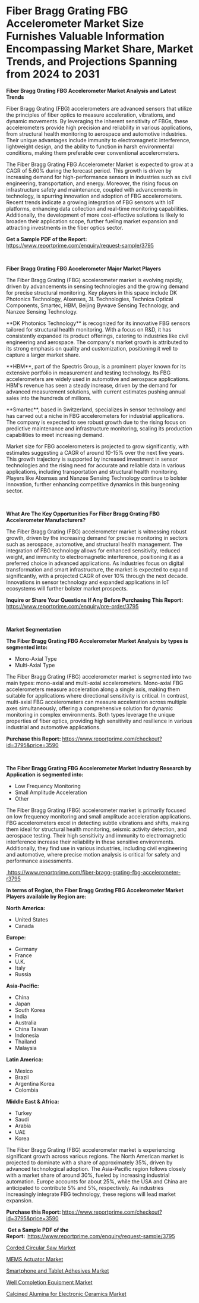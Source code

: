 <p><h1>Fiber Bragg Grating FBG Accelerometer Market Size Furnishes Valuable Information Encompassing Market Share, Market Trends, and Projections Spanning from 2024 to 2031</h1></p><p><strong>Fiber Bragg Grating FBG Accelerometer Market Analysis and Latest Trends</strong></p>
<p><p>Fiber Bragg Grating (FBG) accelerometers are advanced sensors that utilize the principles of fiber optics to measure acceleration, vibrations, and dynamic movements. By leveraging the inherent sensitivity of FBGs, these accelerometers provide high precision and reliability in various applications, from structural health monitoring to aerospace and automotive industries. Their unique advantages include immunity to electromagnetic interference, lightweight design, and the ability to function in harsh environmental conditions, making them preferable over conventional accelerometers.</p><p>The Fiber Bragg Grating FBG Accelerometer Market is expected to grow at a CAGR of 5.60% during the forecast period. This growth is driven by increasing demand for high-performance sensors in industries such as civil engineering, transportation, and energy. Moreover, the rising focus on infrastructure safety and maintenance, coupled with advancements in technology, is spurring innovation and adoption of FBG accelerometers. Recent trends indicate a growing integration of FBG sensors with IoT platforms, enhancing data collection and real-time monitoring capabilities. Additionally, the development of more cost-effective solutions is likely to broaden their application scope, further fueling market expansion and attracting investments in the fiber optics sector.</p></p>
<p><strong>Get a Sample PDF of the Report:&nbsp;</strong> <a href="https://www.reportprime.com/enquiry/request-sample/3795">https://www.reportprime.com/enquiry/request-sample/3795</a></p>
<p>&nbsp;</p>
<p><strong>Fiber Bragg Grating FBG Accelerometer Major Market Players</strong></p>
<p><p>The Fiber Bragg Grating (FBG) accelerometer market is evolving rapidly, driven by advancements in sensing technologies and the growing demand for precise structural monitoring. Key players in this space include DK Photonics Technology, Alxenses, 3L Technologies, Technica Optical Components, Smartec, HBM, Beijing Bywave Sensing Technology, and Nanzee Sensing Technology.</p><p>**DK Photonics Technology** is recognized for its innovative FBG sensors tailored for structural health monitoring. With a focus on R&D, it has consistently expanded its product offerings, catering to industries like civil engineering and aerospace. The company's market growth is attributed to its strong emphasis on quality and customization, positioning it well to capture a larger market share.</p><p>**HBM**, part of the Spectris Group, is a prominent player known for its extensive portfolio in measurement and testing technology. Its FBG accelerometers are widely used in automotive and aerospace applications. HBM's revenue has seen a steady increase, driven by the demand for advanced measurement solutions, with current estimates pushing annual sales into the hundreds of millions.</p><p>**Smartec**, based in Switzerland, specializes in sensor technology and has carved out a niche in FBG accelerometers for industrial applications. The company is expected to see robust growth due to the rising focus on predictive maintenance and infrastructure monitoring, scaling its production capabilities to meet increasing demand.</p><p>Market size for FBG accelerometers is projected to grow significantly, with estimates suggesting a CAGR of around 10-15% over the next five years. This growth trajectory is supported by increased investment in sensor technologies and the rising need for accurate and reliable data in various applications, including transportation and structural health monitoring. Players like Alxenses and Nanzee Sensing Technology continue to bolster innovation, further enhancing competitive dynamics in this burgeoning sector.</p></p>
<p>&nbsp;</p>
<p><strong>What Are The Key Opportunities For Fiber Bragg Grating FBG Accelerometer Manufacturers?</strong></p>
<p><p>The Fiber Bragg Grating (FBG) accelerometer market is witnessing robust growth, driven by the increasing demand for precise monitoring in sectors such as aerospace, automotive, and structural health management. The integration of FBG technology allows for enhanced sensitivity, reduced weight, and immunity to electromagnetic interference, positioning it as a preferred choice in advanced applications. As industries focus on digital transformation and smart infrastructure, the market is expected to expand significantly, with a projected CAGR of over 10% through the next decade. Innovations in sensor technology and expanded applications in IoT ecosystems will further bolster market prospects.</p></p>
<p><strong>Inquire or Share Your Questions If Any Before Purchasing This Report:</strong> <a href="https://www.reportprime.com/enquiry/pre-order/3795">https://www.reportprime.com/enquiry/pre-order/3795</a></p>
<p>&nbsp;</p>
<p><strong>Market Segmentation</strong></p>
<p><strong>The Fiber Bragg Grating FBG Accelerometer Market Analysis by types is segmented into:</strong></p>
<p><ul><li>Mono-Axial Type</li><li>Multi-Axial Type</li></ul></p>
<p><p>The Fiber Bragg Grating (FBG) accelerometer market is segmented into two main types: mono-axial and multi-axial accelerometers. Mono-axial FBG accelerometers measure acceleration along a single axis, making them suitable for applications where directional sensitivity is critical. In contrast, multi-axial FBG accelerometers can measure acceleration across multiple axes simultaneously, offering a comprehensive solution for dynamic monitoring in complex environments. Both types leverage the unique properties of fiber optics, providing high sensitivity and resilience in various industrial and automotive applications.</p></p>
<p><strong>Purchase this Report:&nbsp;</strong><a href="https://www.reportprime.com/checkout?id=3795&price=3590">https://www.reportprime.com/checkout?id=3795&price=3590</a></p>
<p>&nbsp;</p>
<p><strong>The Fiber Bragg Grating FBG Accelerometer Market Industry Research by Application is segmented into:</strong></p>
<p><ul><li>Low Frequency Monitoring</li><li>Small Amplitude Acceleration</li><li>Other</li></ul></p>
<p><p>The Fiber Bragg Grating (FBG) accelerometer market is primarily focused on low frequency monitoring and small amplitude acceleration applications. FBG accelerometers excel in detecting subtle vibrations and shifts, making them ideal for structural health monitoring, seismic activity detection, and aerospace testing. Their high sensitivity and immunity to electromagnetic interference increase their reliability in these sensitive environments. Additionally, they find use in various industries, including civil engineering and automotive, where precise motion analysis is critical for safety and performance assessments.</p></p>
<p><a href="https://www.reportprime.com/fiber-bragg-grating-fbg-accelerometer-r3795">&nbsp;https://www.reportprime.com/fiber-bragg-grating-fbg-accelerometer-r3795</a></p>
<p><strong>In terms of Region, the Fiber Bragg Grating FBG Accelerometer Market Players available by Region are:</strong></p>
<p>
    <p> <strong> North America: </strong>
        <ul>
            <li>United States</li>
            <li>Canada</li>
        </ul>
        </p> 
    <p> <strong> Europe: </strong>
        <ul>
            <li>Germany</li>
            <li>France</li>
            <li>U.K.</li>
            <li>Italy</li>
            <li>Russia</li>
        </ul>
        </p> 
    <p> <strong> Asia-Pacific: </strong>
        <ul>
            <li>China</li>
            <li>Japan</li>
            <li>South Korea</li>
            <li>India</li>
            <li>Australia</li>
            <li>China Taiwan</li>
            <li>Indonesia</li>
            <li>Thailand</li>
            <li>Malaysia</li>
        </ul>
        </p> 
    <p> <strong> Latin America: </strong>
        <ul>
            <li>Mexico</li>
            <li>Brazil</li>
            <li>Argentina Korea</li>
            <li>Colombia</li>
        </ul>
        </p> 
    <p> <strong> Middle East & Africa: </strong>
        <ul>
            <li>Turkey</li>
            <li>Saudi</li>
            <li>Arabia</li>
            <li>UAE</li>
            <li>Korea</li>
        </ul>
    </p>
    </p>
<p><p>The Fiber Bragg Grating (FBG) accelerometer market is experiencing significant growth across various regions. The North American market is projected to dominate with a share of approximately 35%, driven by advanced technological adoption. The Asia-Pacific region follows closely with a market share of around 30%, fueled by increasing industrial automation. Europe accounts for about 25%, while the USA and China are anticipated to contribute 5% and 5%, respectively. As industries increasingly integrate FBG technology, these regions will lead market expansion.</p></p>
<p><strong>Purchase this Report: </strong><a href="https://www.reportprime.com/checkout?id=3795&price=3590">https://www.reportprime.com/checkout?id=3795&price=3590</a></p>
<p>&nbsp;<strong>Get a Sample PDF of the Report:&nbsp;&nbsp;</strong><a href="https://www.reportprime.com/enquiry/request-sample/3795">https://www.reportprime.com/enquiry/request-sample/3795</a></p>
<p><strong></strong></p>
<p><p><a href="https://www.linkedin.com/pulse/global-corded-circular-saw-market-size-expected-reach-cagr-iyldf?trackingId=U9Tet03XSKGqmMoB79i5IA%3D%3D">Corded Circular Saw Market</a></p><p><a href="https://github.com/MaryNelson695/Market-Research-Report-List-1/blob/main/mems-actuator-market.md">MEMS Actuator Market</a></p><p><a href="https://issuu.com/reportprime-2/docs/smartphone-and-tablet-adhesives-mar_dac86f9eefd07a">Smartphone and Tablet Adhesives Market</a></p><p><a href="https://www.linkedin.com/pulse/role-well-completion-equipment-market-applications-onshore-vyoxf?trackingId=IAQDvlomQQGG6GmACTKvJg%3D%3D">Well Completion Equipment Market</a></p><p><a href="https://issuu.com/reportprime-2/docs/calcined-alumina-for-electronic-cer_32fc17305b9822">Calcined Alumina for Electronic Ceramics Market</a></p></p>
